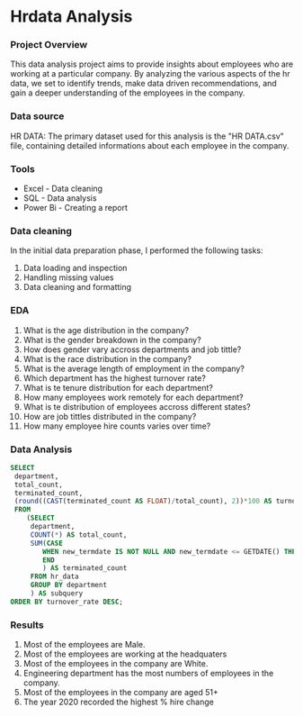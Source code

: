 # Hrdata Analysis

### Project Overview
This data analysis project aims to provide insights about employees who are working at a particular company. By analyzing the various aspects of the hr data, we set to identify trends, make data driven recommendations, and gain a deeper understanding of the employees in the company.


### Data source
HR DATA: The primary dataset used for this analysis is the "HR DATA.csv" file, containing detailed informations about each employee in the company.

### Tools

- Excel - Data cleaning
- SQL - Data analysis
- Power Bi - Creating a report
  
### Data cleaning

In the initial data preparation phase, I performed the following tasks:
1. Data loading and inspection
2. Handling missing values
3. Data cleaning and formatting


### EDA

1. What is the age distribution in the company?
2. What is the gender breakdown in the company?
3. How does gender vary accross departments and job tittle?
4. What is the race distribution in the company?
5. What is the average length of employment in the company?
6. Which department has the highest turnover rate?
7. What is te tenure distribution for each department?
8. How many employees work remotely for each department?
9. What is te distribution of employees accross different states?
10. How are job tittles distributed in the company?
11. How many employee hire counts varies over time?

### Data Analysis

``` sql
SELECT 
 department,
 total_count,
 terminated_count,
 (round((CAST(terminated_count AS FLOAT)/total_count), 2))*100 AS turnover_rate
 FROM
    (SELECT 
     department,
     COUNT(*) AS total_count,
     SUM(CASE
        WHEN new_termdate IS NOT NULL AND new_termdate <= GETDATE() THEN 1 ELSE 0
	    END
	    ) AS terminated_count
     FROM hr_data
     GROUP BY department
	 ) AS subquery
ORDER BY turnover_rate DESC;
```

### Results
1. Most of the employees are Male.
2. Most of the employees are working at the headquaters
3. Most of the employees in the company are White.
4. Engineering department has the most numbers of employees in the company.
5. Most of the employees in the company are aged 51+
6. The year 2020 recorded the highest % hire change

  
